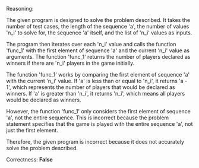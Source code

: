 Reasoning:

The given program is designed to solve the problem described. It takes the number of test cases, the length of the sequence 'a', the number of values 'n_i' to solve for, the sequence 'a' itself, and the list of 'n_i' values as inputs. 

The program then iterates over each 'n_i' value and calls the function 'func_1' with the first element of sequence 'a' and the current 'n_i' value as arguments. The function 'func_1' returns the number of players declared as winners if there are 'n_i' players in the game initially.

The function 'func_1' works by comparing the first element of sequence 'a' with the current 'n_i' value. If 'a' is less than or equal to 'n_i', it returns 'a - 1', which represents the number of players that would be declared as winners. If 'a' is greater than 'n_i', it returns 'n_i', which means all players would be declared as winners.

However, the function 'func_1' only considers the first element of sequence 'a', not the entire sequence. This is incorrect because the problem statement specifies that the game is played with the entire sequence 'a', not just the first element.

Therefore, the given program is incorrect because it does not accurately solve the problem described.

Correctness: **False**
